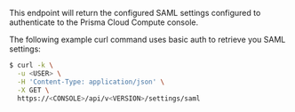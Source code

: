This endpoint will return the configured SAML settings configured to authenticate to the Prisma Cloud Compute console.

The following example curl command uses basic auth to retrieve you SAML settings:

```bash
$ curl -k \
  -u <USER> \
  -H 'Content-Type: application/json' \
  -X GET \
  https://<CONSOLE>/api/v<VERSION>/settings/saml
```
